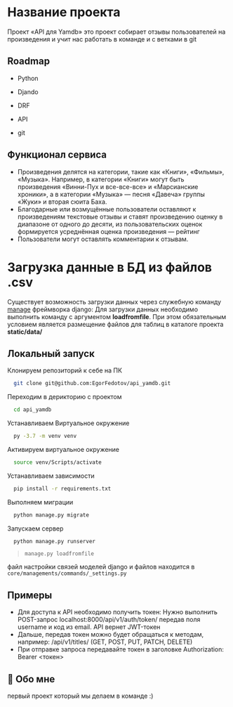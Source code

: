 
# Название проекта

Проект «API для Yamdb» это проект собирает отзывы пользователей на произведения и учит нас работать в команде и с ветками в git


## Roadmap

- Python

-  Djando

- DRF

- API

- git




## Функционал сервиса

- Произведения делятся на категории, такие как «Книги», «Фильмы», «Музыка». Например, в категории «Книги» могут быть произведения «Винни-Пух и все-все-все» и «Марсианские хроники», а в категории «Музыка» — песня «Давеча» группы «Жуки» и вторая сюита Баха.
- Благодарные или возмущённые пользователи оставляют к произведениям текстовые отзывы и ставят произведению оценку в диапазоне от одного до десяти, из пользовательских оценок формируется усреднённая оценка произведения — рейтинг 
- Пользователи могут оставлять комментарии к отзывам.

# Загрузка данные в БД из файлов .csv

Существует возможность загрузки данных через служебную команду [manage](https://docs.djangoproject.com/en/4.1/ref/django-admin/) фреймворка django:
Для загрузки данных необходимо выполнить команду с аргументом **loadfromfile**. При этом обязательным условием является размещение файлов для таблиц в каталоге проекта **static/data/**

## Локальный запуск

Клонируем репозиторий к себе на ПК

```bash
  git clone git@github.com:EgorFedotov/api_yamdb.git
```

Переходим в дерикторию с проектом

```bash
  cd api_yamdb
```

Устанавливаем Виртуальное окружение

```bash
  py -3.7 -m venv venv
```

Активируем виртуальное окружение

```bash
  source venv/Scripts/activate
```

Устанавливаем зависимости

```bash
  pip install -r requirements.txt
```

Выполняем миграции

```bash
  python manage.py migrate
```

Запускаем сервер

```bash
  python manage.py runserver
```

> `manage.py loadfromfile`

файл настройки связей моделей django и файлов находится в `core/managements/commands/_settings.py`

## Примеры


- Для доступа к API необходимо получить токен: Нужно выполнить POST-запрос localhost:8000/api/v1/auth/token/ передав поля username и код из email. API вернет JWT-токен
- Дальше, передав токен можно будет обращаться к методам, например:
  /api/v1/titles/ (GET, POST, PUT, PATCH, DELETE)
- При отправке запроса передавайте токен в заголовке Authorization: Bearer <токен>


## 🚀 Обо мне
первый проект который мы делаем в команде :)